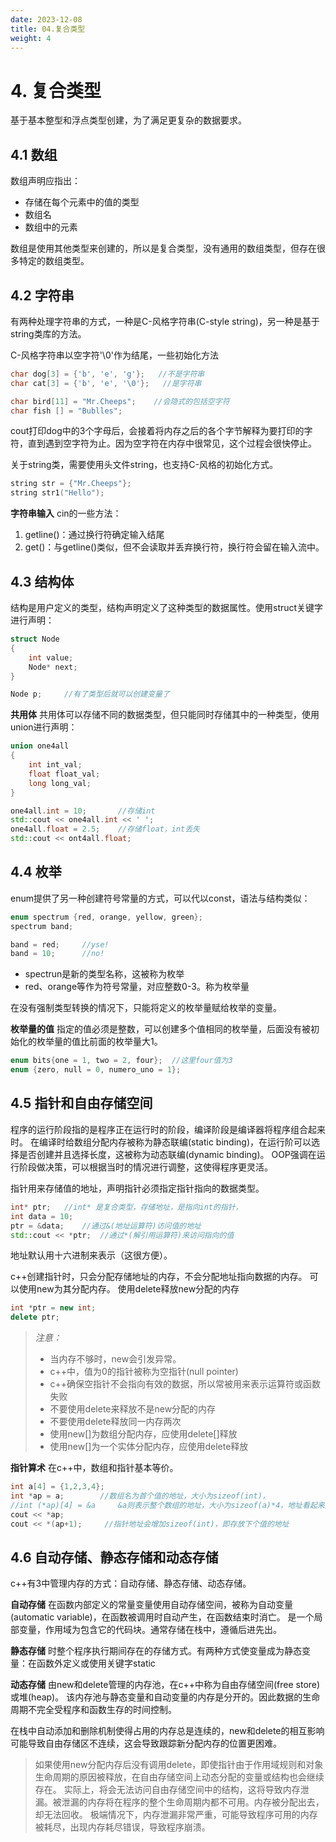 ```yaml
---
date: 2023-12-08
title: 04.复合类型
weight: 4
---
```

# 4. 复合类型
基于基本整型和浮点类型创建，为了满足更复杂的数据要求。

## 4.1 数组
数组声明应指出：
- 存储在每个元素中的值的类型
- 数组名
- 数组中的元素

数组是使用其他类型来创建的，所以是复合类型，没有通用的数组类型，但存在很多特定的数组类型。

## 4.2 字符串
有两种处理字符串的方式，一种是C-风格字符串(C-style string)，另一种是基于string类库的方法。

C-风格字符串以空字符'\0'作为结尾，一些初始化方法
```c++
char dog[3] = {'b', 'e', 'g'};   //不是字符串
char cat[3] = {'b', 'e', '\0'};   //是字符串

char bird[11] = "Mr.Cheeps";    //会隐式的包括空字符
char fish [] = "Bublles";

```
cout打印dog中的3个字母后，会接着将内存之后的各个字节解释为要打印的字符，直到遇到空字符为止。因为空字符在内存中很常见，这个过程会很快停止。


关于string类，需要使用头文件string，也支持C-风格的初始化方式。
```c++
string str = {"Mr.Cheeps"};
string str1("Hello");
```


**字符串输入**
cin的一些方法：
1. getline()：通过换行符确定输入结尾
2. get()：与getline()类似，但不会读取并丢弃换行符，换行符会留在输入流中。


## 4.3 结构体
结构是用户定义的类型，结构声明定义了这种类型的数据属性。使用struct关键字进行声明：
```c++
struct Node
{
    int value;
    Node* next;
}

Node p;     //有了类型后就可以创建变量了
```

**共用体**
共用体可以存储不同的数据类型，但只能同时存储其中的一种类型，使用union进行声明：
```c++
union one4all
{
    int int_val;
    float float_val;
    long long_val;
}

one4all.int = 10;       //存储int
std::cout << one4all.int << ' ';   
one4all.float = 2.5;    //存储float，int丢失
std::cout << ont4all.float;
```


## 4.4 枚举
enum提供了另一种创建符号常量的方式，可以代以const，语法与结构类似：
```c++
enum spectrum {red, orange, yellow, green};
spectrum band;

band = red;     //yse!
band = 10;      //no!
```
- spectrun是新的类型名称，这被称为枚举
- red、orange等作为符号常量，对应整数0-3。称为枚举量

在没有强制类型转换的情况下，只能将定义的枚举量赋给枚举的变量。

**枚举量的值**
指定的值必须是整数，可以创建多个值相同的枚举量，后面没有被初始化的枚举量的值比前面的枚举量大1。
```c++
enum bits{one = 1, two = 2, four};  //这里four值为3
enum {zero, null = 0, numero_uno = 1};
```

## 4.5 指针和自由存储空间
程序的运行阶段指的是程序正在运行时的阶段，编译阶段是编译器将程序组合起来时。
在编译时给数组分配内存被称为静态联编(static binding)，在运行阶可以选择是否创建并且选择长度，这被称为动态联编(dynamic binding)。
OOP强调在运行阶段做决策，可以根据当时的情况进行调整，这使得程序更灵活。

指针用来存储值的地址，声明指针必须指定指针指向的数据类型。
```c++
int* ptr;   //int* 是复合类型，存储地址，是指向int的指针，
int data = 10;
ptr = &data;    //通过&(地址运算符)访问值的地址
std::cout << *ptr;  //通过*(解引用运算符)来访问指向的值
```
地址默认用十六进制来表示（这很方便）。

c++创建指针时，只会分配存储地址的内存，不会分配地址指向数据的内存。
可以使用new为其分配内存。
使用delete释放new分配的内存
```c++
int *ptr = new int;
delete ptr;
```
>*注意：*
> - 当内存不够时，new会引发异常。
> - c++中，值为0的指针被称为空指针(null pointer)
> - c++确保空指针不会指向有效的数据，所以常被用来表示运算符或函数失败
> - 不要使用delete来释放不是new分配的内存
> - 不要使用delete释放同一内存两次
> - 使用new[]为数组分配内存，应使用delete[]释放
> - 使用new[]为一个实体分配内存，应使用delete释放

**指针算术**
在c++中，数组和指针基本等价。
```c++
int a[4] = {1,2,3,4};
int *ap = a;        //数组名为首个值的地址，大小为sizeof(int)，
//int (*ap)[4] = &a     &a则表示整个数组的地址，大小为sizeof(a)*4，地址看起来是一样的，但ap+1会指到下个数组(也许有的话。。。)。
cout << *ap;
cout << *(ap+1);     //指针地址会增加sizeof(int)，即存放下个值的地址
```

## 4.6 自动存储、静态存储和动态存储
c++有3中管理内存的方式：自动存储、静态存储、动态存储。

**自动存储**
在函数内部定义的常量变量使用自动存储空间，被称为自动变量(automatic variable)，在函数被调用时自动产生，在函数结束时消亡。
是一个局部变量，作用域为包含它的代码块。通常存储在栈中，遵循后进先出。

**静态存储**
时整个程序执行期间存在的存储方式。有两种方式使变量成为静态变量：在函数外定义或使用关键字static

**动态存储**
由new和delete管理的内存池，在c++中称为自由存储空间(free store)或堆(heap)。
该内存池与静态变量和自动变量的内存是分开的。因此数据的生命周期不完全受程序和函数生存的时间控制。

在栈中自动添加和删除机制使得占用的内存总是连续的，new和delete的相互影响可能导致自由存储区不连续，这会导致跟踪新分配内存的位置更困难。

>如果使用new分配内存后没有调用delete，即使指针由于作用域规则和对象生命周期的原因被释放，在自由存储空间上动态分配的变量或结构也会继续存在。
>实际上，将会无法访问自由存储空间中的结构，这将导致内存泄漏。被泄漏的内存将在程序的整个生命周期内都不可用。内存被分配出去，却无法回收。
>极端情况下，内存泄漏非常严重，可能导致程序可用的内存被耗尽，出现内存耗尽错误，导致程序崩溃。

